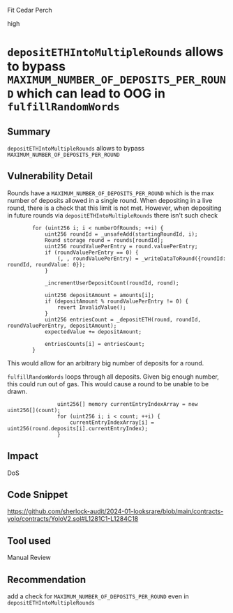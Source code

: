 Fit Cedar Perch

high

# `depositETHIntoMultipleRounds` allows to bypass `MAXIMUM_NUMBER_OF_DEPOSITS_PER_ROUND` which can lead to OOG in `fulfillRandomWords`

## Summary
`depositETHIntoMultipleRounds` allows to bypass `MAXIMUM_NUMBER_OF_DEPOSITS_PER_ROUND` 

## Vulnerability Detail
Rounds have a `MAXIMUM_NUMBER_OF_DEPOSITS_PER_ROUND` which is the max number of deposits allowed in a single round. When depositing in a live round, there is a check that this limit is not met. However, when depositing in future rounds via `depositETHIntoMultipleRounds` there isn't such check 
```solidity
        for (uint256 i; i < numberOfRounds; ++i) {
            uint256 roundId = _unsafeAdd(startingRoundId, i);
            Round storage round = rounds[roundId];
            uint256 roundValuePerEntry = round.valuePerEntry;
            if (roundValuePerEntry == 0) {
                (, , roundValuePerEntry) = _writeDataToRound({roundId: roundId, roundValue: 0});
            }

            _incrementUserDepositCount(roundId, round);

            uint256 depositAmount = amounts[i];
            if (depositAmount % roundValuePerEntry != 0) {
                revert InvalidValue();
            }
            uint256 entriesCount = _depositETH(round, roundId, roundValuePerEntry, depositAmount);
            expectedValue += depositAmount;

            entriesCounts[i] = entriesCount;
        }
```
This would allow for an arbitrary big number of deposits for a round. 

`fulfillRandomWords` loops through all deposits. Given big enough number, this could run out of gas. This would cause a round to be unable to be drawn. 
```solidity
                uint256[] memory currentEntryIndexArray = new uint256[](count);
                for (uint256 i; i < count; ++i) {
                    currentEntryIndexArray[i] = uint256(round.deposits[i].currentEntryIndex);
                }
```

## Impact
DoS

## Code Snippet
https://github.com/sherlock-audit/2024-01-looksrare/blob/main/contracts-yolo/contracts/YoloV2.sol#L1281C1-L1284C18

## Tool used

Manual Review

## Recommendation
add a check for `MAXIMUM_NUMBER_OF_DEPOSITS_PER_ROUND` even in `depositETHIntoMultipleRounds`
